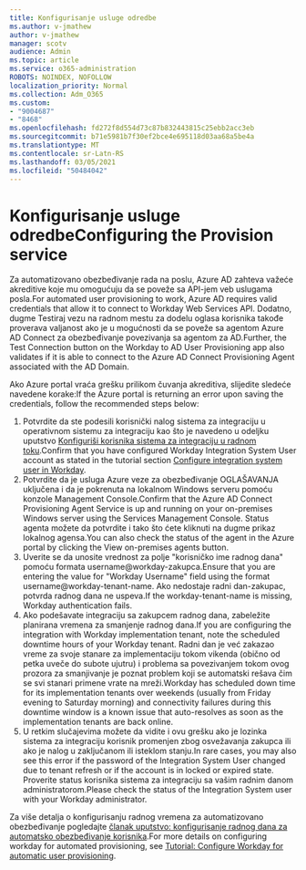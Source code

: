 ```yaml
---
title: Konfigurisanje usluge odredbe
ms.author: v-jmathew
author: v-jmathew
manager: scotv
audience: Admin
ms.topic: article
ms.service: o365-administration
ROBOTS: NOINDEX, NOFOLLOW
localization_priority: Normal
ms.collection: Adm_O365
ms.custom:
- "9004687"
- "8468"
ms.openlocfilehash: fd272f8d554d73c87b832443815c25ebb2acc3eb
ms.sourcegitcommit: b71e5981b7f30ef2bce4e695118d03aa68a5be4a
ms.translationtype: MT
ms.contentlocale: sr-Latn-RS
ms.lasthandoff: 03/05/2021
ms.locfileid: "50484042"
---
```

# <a name="configuring-the-provision-service"></a><span data-ttu-id="8f9aa-102">Konfigurisanje usluge odredbe</span><span class="sxs-lookup"><span data-stu-id="8f9aa-102">Configuring the Provision service</span></span>

<span data-ttu-id="8f9aa-103">Za automatizovano obezbeđivanje rada na poslu, Azure AD zahteva važeće akreditive koje mu omogućuju da se poveže sa API-jem veb uslugama posla.</span><span class="sxs-lookup"><span data-stu-id="8f9aa-103">For automated user provisioning to work, Azure AD requires valid credentials that allow it to connect to Workday Web Services API.</span></span> <span data-ttu-id="8f9aa-104">Dodatno, dugme Testiraj vezu na radnom mestu za dodelu oglasa korisnika takođe proverava valjanost ako je u mogućnosti da se poveže sa agentom Azure AD Connect za obezbeđivanje povezivanja sa agentom za AD.</span><span class="sxs-lookup"><span data-stu-id="8f9aa-104">Further, the Test Connection button on the Workday to AD User Provisioning app also validates if it is able to connect to the Azure AD Connect Provisioning Agent associated with the AD Domain.</span></span>

<span data-ttu-id="8f9aa-105">Ako Azure portal vraća grešku prilikom čuvanja akreditiva, slijedite sledeće navedene korake:</span><span class="sxs-lookup"><span data-stu-id="8f9aa-105">If the Azure portal is returning an error upon saving the credentials, follow the recommended steps below:</span></span>

1. <span data-ttu-id="8f9aa-106">Potvrdite da ste podesili korisnički nalog sistema za integraciju u operativnom sistemu za integraciju kao što je navedeno u odeljku uputstvo [Konfiguriši korisnika sistema za integraciju u radnom toku](https://docs.microsoft.com/azure/active-directory/saas-apps/workday-inbound-tutorial).</span><span class="sxs-lookup"><span data-stu-id="8f9aa-106">Confirm that you have configured Workday Integration System User account as stated in the tutorial section [Configure integration system user in Workday](https://docs.microsoft.com/azure/active-directory/saas-apps/workday-inbound-tutorial).</span></span>
2. <span data-ttu-id="8f9aa-107">Potvrdite da je usluga Azure veze za obezbeđivanje OGLAŠAVANJA uključena i da je pokrenuta na lokalnom Windows serveru pomoću konzole Management Console.</span><span class="sxs-lookup"><span data-stu-id="8f9aa-107">Confirm that the Azure AD Connect Provisioning Agent Service is up and running on your on-premises Windows server using the Services Management Console.</span></span> <span data-ttu-id="8f9aa-108">Status agenta možete da potvrdite i tako što ćete kliknuti na dugme prikaz lokalnog agensa.</span><span class="sxs-lookup"><span data-stu-id="8f9aa-108">You can also check the status of the agent in the Azure portal by clicking the View on-premises agents button.</span></span>
3. <span data-ttu-id="8f9aa-109">Uverite se da unosite vrednost za polje "korisničko ime radnog dana" pomoću formata username@workday-zakupca.</span><span class="sxs-lookup"><span data-stu-id="8f9aa-109">Ensure that you are entering the value for "Workday Username" field using the format username@workday-tenant-name.</span></span> <span data-ttu-id="8f9aa-110">Ako nedostaje radni dan-zakupac, potvrda radnog dana ne uspeva.</span><span class="sxs-lookup"><span data-stu-id="8f9aa-110">If the workday-tenant-name is missing, Workday authentication fails.</span></span>
4. <span data-ttu-id="8f9aa-111">Ako podešavate integraciju sa zakupcem radnog dana, zabeležite planirana vremena za smanjenje radnog dana.</span><span class="sxs-lookup"><span data-stu-id="8f9aa-111">If you are configuring the integration with Workday implementation tenant, note the scheduled downtime hours of your Workday tenant.</span></span> <span data-ttu-id="8f9aa-112">Radni dan je već zakazao vreme za svoje stanare za implementaciju tokom vikenda (obično od petka uveče do subote ujutru) i problema sa povezivanjem tokom ovog prozora za smanjivanje je poznat problem koji se automatski rešava čim se svi stanari primene vrate na mreži.</span><span class="sxs-lookup"><span data-stu-id="8f9aa-112">Workday has scheduled down time for its implementation tenants over weekends (usually from Friday evening to Saturday morning) and connectivity failures during this downtime window is a known issue that auto-resolves as soon as the implementation tenants are back online.</span></span>
5. <span data-ttu-id="8f9aa-113">U retkim slučajevima možete da vidite i ovu grešku ako je lozinka sistema za integraciju korisnik promenjen zbog osvežavanja zakupca ili ako je nalog u zaključanom ili isteklom stanju.</span><span class="sxs-lookup"><span data-stu-id="8f9aa-113">In rare cases, you may also see this error if the password of the Integration System User changed due to tenant refresh or if the account is in locked or expired state.</span></span> <span data-ttu-id="8f9aa-114">Proverite status korisnika sistema za integraciju sa vašim radnim danom administratorom.</span><span class="sxs-lookup"><span data-stu-id="8f9aa-114">Please check the status of the Integration System user with your Workday administrator.</span></span>

<span data-ttu-id="8f9aa-115">Za više detalja o konfigurisanju radnog vremena za automatizovano obezbeđivanje pogledajte [članak uputstvo: konfigurisanje radnog dana za automatsko obezbeđivanje korisnika](https://docs.microsoft.com/azure/active-directory/saas-apps/workday-inbound-tutorial).</span><span class="sxs-lookup"><span data-stu-id="8f9aa-115">For more details on configuring workday for automated provisioning, see [Tutorial: Configure Workday for automatic user provisioning](https://docs.microsoft.com/azure/active-directory/saas-apps/workday-inbound-tutorial).</span></span>
